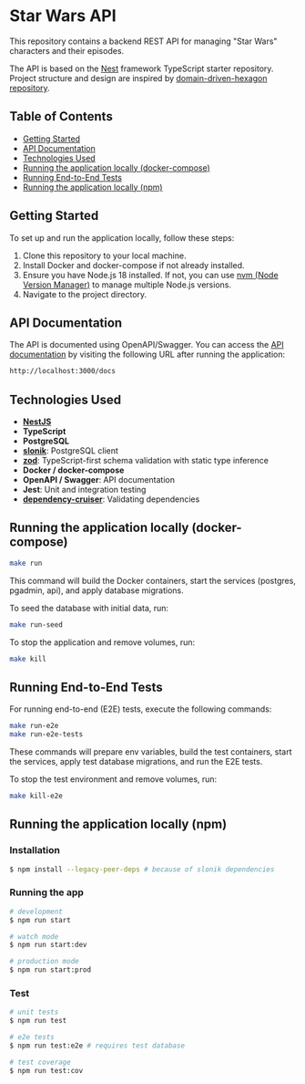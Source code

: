 # Star Wars API

This repository contains a backend REST API for managing "Star Wars" characters and their episodes.

The API is based on the [Nest](https://github.com/nestjs/nest) framework TypeScript starter repository.
Project structure and design are inspired by [domain-driven-hexagon repository](https://github.com/Sairyss/domain-driven-hexagon).

## Table of Contents

- [Getting Started](#getting-started)
- [API Documentation](#api-documentation)
- [Technologies Used](#technologies-used)
- [Running the application locally (docker-compose)](#running-the-application-locally-docker-compose)
- [Running End-to-End Tests](#running-end-to-end-tests)
- [Running the application locally (npm)](#running-the-application-locally-npm)

## Getting Started

To set up and run the application locally, follow these steps:

1. Clone this repository to your local machine.
2. Install Docker and docker-compose if not already installed.
3. Ensure you have Node.js 18 installed. If not, you can use [nvm (Node Version Manager)](https://github.com/nvm-sh/nvm) to manage multiple Node.js versions.
4. Navigate to the project directory.

## API Documentation

The API is documented using OpenAPI/Swagger. You can access the [API documentation](http://localhost:3000/docs) by visiting the following URL after running the
application:

```bash
http://localhost:3000/docs
```

## Technologies Used

- **[NestJS](https://github.com/nestjs/nest)**
- **TypeScript**
- **PostgreSQL**
- **[slonik](https://github.com/gajus/slonik)**: PostgreSQL client
- **[zod](https://github.com/colinhacks/zod)**: TypeScript-first schema validation with static type inference
- **Docker / docker-compose**
- **OpenAPI / Swagger**: API documentation
- **Jest**: Unit and integration testing
- **[dependency-cruiser](https://github.com/sverweij/dependency-cruiser)**: Validating dependencies

## Running the application locally (docker-compose)

```bash
make run
````

This command will build the Docker containers, start the services (postgres, pgadmin, api), and apply database migrations.

To seed the database with initial data, run:

```bash
make run-seed
````

To stop the application and remove volumes, run:

```bash
make kill
````

## Running End-to-End Tests

For running end-to-end (E2E) tests, execute the following commands:

```bash
make run-e2e
make run-e2e-tests
```

These commands will prepare env variables, build the test containers, start the services, apply test database migrations, and run the E2E tests.

To stop the test environment and remove volumes, run:

```bash
make kill-e2e
```

## Running the application locally (npm)

### Installation

```bash
$ npm install --legacy-peer-deps # because of slonik dependencies
```

### Running the app

```bash
# development
$ npm run start

# watch mode
$ npm run start:dev

# production mode
$ npm run start:prod
```

### Test

```bash
# unit tests
$ npm run test

# e2e tests
$ npm run test:e2e # requires test database

# test coverage
$ npm run test:cov
```